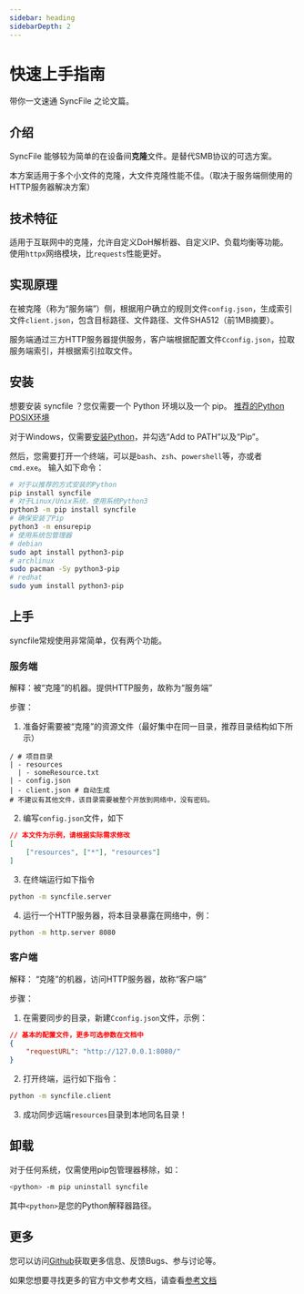 ```yaml
---
sidebar: heading
sidebarDepth: 2
---
```


# 快速上手指南

带你一文速通 SyncFile 之论文篇。

## 介绍

SyncFile 能够较为简单的在设备间**克隆**文件。是替代SMB协议的可选方案。

本方案适用于多个小文件的克隆，大文件克隆性能不佳。（取决于服务端侧使用的HTTP服务器解决方案）

## 技术特征

适用于互联网中的克隆，允许自定义DoH解析器、自定义IP、负载均衡等功能。
使用`httpx`网络模块，比`requests`性能更好。

## 实现原理

在被克隆（称为“服务端”）侧，根据用户确立的规则文件`config.json`，生成索引文件`client.json`，包含目标路径、文件路径、文件SHA512（前1MB摘要）。

服务端通过三方HTTP服务器提供服务，客户端根据配置文件`Cconfig.json`，拉取服务端索引，并根据索引拉取文件。

## 安装

想要安装 syncfile ？您仅需要一个 Python 环境以及一个 pip。
[推荐的Python POSIX环境](https://github.com/pyenv/pyenv?tab=readme-ov-file#installation)

对于Windows，仅需要[安装Python](https://www.python.org/downloads/windows/)，并勾选“Add to PATH”以及“Pip”。

然后，您需要打开一个终端，可以是`bash`、`zsh`、`powershell`等，亦或者`cmd.exe`。
输入如下命令：
```sh
# 对于以推荐的方式安装的Python
pip install syncfile
# 对于Linux/Unix系统，使用系统Python3
python3 -m pip install syncfile
# 确保安装了Pip
python3 -m ensurepip
# 使用系统包管理器
# debian
sudo apt install python3-pip
# archlinux
sudo pacman -Sy python3-pip
# redhat
sudo yum install python3-pip
```

## 上手

syncfile常规使用非常简单，仅有两个功能。

### 服务端

解释：被“克隆”的机器。提供HTTP服务，故称为“服务端”

步骤：
1. 准备好需要被“克隆”的资源文件（最好集中在同一目录，推荐目录结构如下所示）
```
/ # 项目目录
| - resources
  | - someResource.txt
| - config.json
| - client.json # 自动生成
# 不建议有其他文件，该目录需要被整个开放到网络中，没有密码。
```
2. 编写`config.json`文件，如下
```json
// 本文件为示例，请根据实际需求修改
[
    ["resources", ["*"], "resources"]
]
```
3. 在终端运行如下指令
```sh
python -m syncfile.server
```
4. 运行一个HTTP服务器，将本目录暴露在网络中，例：
```sh
python -m http.server 8080
```

### 客户端

解释： “克隆”的机器，访问HTTP服务器，故称“客户端”

步骤：
1. 在需要同步的目录，新建`Cconfig.json`文件，示例：
```json
// 基本的配置文件，更多可选参数在文档中
{
    "requestURL": "http://127.0.0.1:8080/"
}
```
2. 打开终端，运行如下指令：
```sh
python -m syncfile.client
```
3. 成功同步远端`resources`目录到本地同名目录！

## 卸载

对于任何系统，仅需使用pip包管理器移除，如：
```sh
<python> -m pip uninstall syncfile
```
其中`<python>`是您的Python解释器路径。

## 更多

您可以访问[Github](https://github.com/ECSDevs/SyncFile)获取更多信息、反馈Bugs、参与讨论等。

如果您想要寻找更多的官方中文参考文档，请查看[参考文档](/reference/introduction.md)
